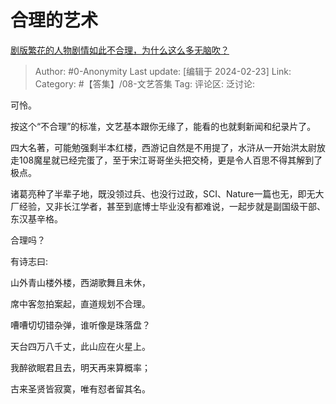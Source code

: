 # 合理的艺术
[剧版繁花的人物剧情如此不合理，为什么这么多无脑吹？](https://www.zhihu.com/question/638128875/answer/3406939861)

> Author: #0-Anonymity
> Last update: [编辑于 2024-02-23]
> Link:
> Category: #【答集】/08-文艺答集 
> Tag: 
> 评论区:
> 泛讨论:

可怜。

按这个“不合理”的标准，文艺基本跟你无缘了，能看的也就剩新闻和纪录片了。

四大名著，可能勉强剩半本红楼，西游记自然是不用提了，水浒从一开始洪太尉放走108魔星就已经完蛋了，至于宋江哥哥坐头把交椅，更是令人百思不得其解到了极点。

诸葛亮种了半辈子地，既没领过兵、也没行过政，SCI、Nature一篇也无，即无大厂经验，又非长江学者，甚至到底博士毕业没有都难说，一起步就是副国级干部、东汉基辛格。

合理吗？

有诗志曰:

山外青山楼外楼，西湖歌舞且未休，

席中客忽拍案起，直道规划不合理。

嘈嘈切切错杂弹，谁听像是珠落盘？

天台四万八千丈，此山应在火星上。

我醉欲眠君且去，明天再来算概率；

古来圣贤皆寂寞，唯有怼者留其名。